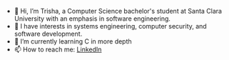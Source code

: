 - 👋 Hi, I’m Trisha, a Computer Science bachelor's student at Santa Clara University with an emphasis in software engineering. 
- 👀 I have interests in systems engineering, computer security, and software development. 
- 🌱 I’m currently learning C in more depth
- 📫 How to reach me: [LinkedIn](https://www.linkedin.com/in/trishaganesh/)

